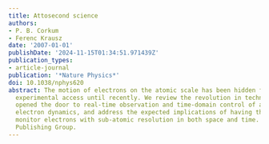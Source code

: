 ```yaml
---
title: Attosecond science
authors:
- P. B. Corkum
- Ferenc Krausz
date: '2007-01-01'
publishDate: '2024-11-15T01:34:51.971439Z'
publication_types:
- article-journal
publication: '*Nature Physics*'
doi: 10.1038/nphys620
abstract: The motion of electrons on the atomic scale has been hidden from direct
  experimental access until recently. We review the revolution in technology that
  opened the door to real-time observation and time-domain control of atomic-scale
  electron dynamics, and address the expected implications of having the tools to
  monitor electrons with sub-atomic resolution in both space and time. ©2007 Nature
  Publishing Group.
---
```

